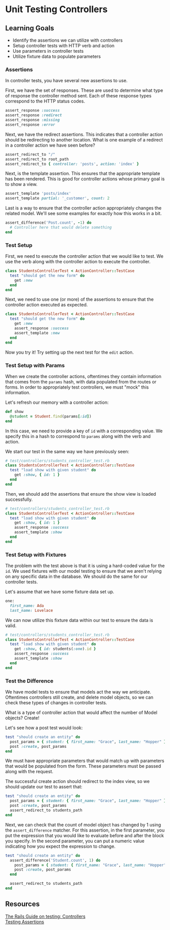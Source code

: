 # Unit Testing Controllers
## Learning Goals
- Identify the assertions we can utilize with controllers
- Setup controller tests with HTTP verb and action
- Use parameters in controller tests
- Utilize fixture data to populate parameters

### Assertions
In controller tests, you have several new assertions to use.

First, we have the set of responses. These are used to determine what type of response the controller method sent. Each of these response types correspond to the HTTP status codes.
```ruby
assert_response :success
assert_response :redirect
assert_response :missing
assert_response :error
```

Next, we have the redirect assertions. This indicates that a controller action should be redirecting to another location. What is one example of a redirect in a controller action we have seen before?
```ruby
assert_redirect_to "/"
assert_redirect_to root_path
assert_redirect_to { controller: 'posts', action: 'index' }
```

Next, is the template assertion. This ensures that the appropriate template has been rendered. This is good for controller actions whose primary goal is to show a view.
```ruby
assert_template 'posts/index'
assert_template partial: '_customer', count: 2
```

Last is a way to ensure that the controller action appropriately changes the related model. We'll see some examples for exactly how this works in a bit.
```ruby
assert_difference('Post.count', -1) do
  # Controller here that would delete something
end
```

### Test Setup
First, we need to execute the controller action that we would like to test. We use the verb along with the controller action to execute the controller.

```ruby
class StudentsControllerTest < ActionController::TestCase
  test "should get the new form" do
    get :new
  end
end
```

Next, we need to use one (or more) of the assertions to ensure that the controller action executed as expected.
```ruby
class StudentsControllerTest < ActionController::TestCase
  test "should get the new form" do
    get :new
    assert_response :success
    assert_template :new
  end
end
```

Now you try it! Try setting up the next test for the `edit` action.

### Test Setup with Params
When we create the controller actions, oftentimes they contain information that comes from the `params` hash, with data populated from the routes or forms. In order to appropriately test controllers, we must "mock" this information.

Let's refresh our memory with a controller action:
```ruby
def show
  @student = Student.find(params[:id])
end
```

In this case, we need to provide a key of `id` with a corresponding value. We specify this in a hash to correspond to `params` along with the verb and action.

We start our test in the same way we have previously seen:
```ruby
# test/controllers/students_controller_test.rb
class StudentsControllerTest < ActionController::TestCase
  test "load show with given student" do
    get :show, { id: 1 }
  end
end
```

Then, we should add the assertions that ensure the show view is loaded successfully.
```ruby
# test/controllers/students_controller_test.rb
class StudentsControllerTest < ActionController::TestCase
  test "load show with given student" do
    get :show, { id: 1 }
    assert_response :success
    assert_template :show
  end
end
```

### Test Setup with Fixtures
The problem with the test above is that it is using a hard-coded value for the `id`. We used fixtures with our model testing to ensure that we aren't relying on any specific data in the database. We should do the same for our controller tests.

Let's assume that we have some fixture data set up.
```ruby
one:
  first_name: Ada
  last_name: Lovelace
```

We can now utilize this fixture data within our test to ensure the data is valid.
```ruby
# test/controllers/students_controller_test.rb
class StudentsControllerTest < ActionController::TestCase
  test "load show with given student" do
    get :show, { id: students(:one).id }
    assert_response :success
    assert_template :show
  end
end
```

### Test the Difference
We have model tests to ensure that models act the way we anticipate. Oftentimes controllers still create, and delete model objects, so we can check these types of changes in controller tests.

What is a type of controller action that would affect the number of Model objects? Create!

Let's see how a post test would look:
```ruby
test "should create an entity" do
  post_params = { student: { first_name: "Grace", last_name: "Hopper" }}
  post :create, post_params
end
```

We must have appropriate parameters that would match up with parameters that would be populated from the form. These parameters must be passed along with the request.

The successful create action should redirect to the index view, so we should update our test to assert that:
```ruby
test "should create an entity" do
  post_params = { student: { first_name: "Grace", last_name: "Hopper" }}
  post :create, post_params
  assert_redirect_to students_path
end
```

Next, we can check that the count of model object has changed by 1 using the `assert_difference` matcher. For this assertion, in the first parameter, you put the expression that you would like to evaluate before and after the block you specify. In the second parameter, you can put a numeric value indicating how you expect the expression to change.

```ruby
test "should create an entity" do
  assert_difference('Student.count', 1) do
    post_params = { student: { first_name: "Grace", last_name: "Hopper" }}
    post :create, post_params
  end

  assert_redirect_to students_path  
end
```

## Resources
[The Rails Guide on testing: Controllers](http://guides.rubyonrails.org/testing.html#functional-tests-for-your-controllers)  
[Testing Assertions](http://api.rubyonrails.org/classes/ActiveSupport/Testing/Assertions.html)  
